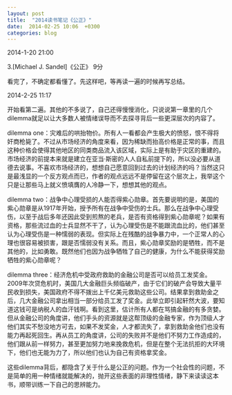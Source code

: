 ```yaml
---
layout: post
title:  "2014读书笔记《公正》"
date:  2014-02-25 10:06  +0300
categories: blog
---
```


2014-1-20 21:00

3.[Michael J. Sandel]《公正》  9分

看完了，不确定都看懂了。先这样吧，等再读一遍的时候再写总结。

2014-2-25 11:17

开始看第二遍。其他的不多说了，自己还得慢慢消化，只说说第一章里的几个dilemma就足以让大多数人被情绪误导而不去探寻背后一些更深层次的内容了。

dilemma one：灾难后的哄抬物价。所有人一看都会产生极大的愤怒，恨不得将奸商枪毙了。不过从市场经济的角度来看，因为稀缺而抬高价格是正常的事，而且这种价格会使得其他地区的同类商品流入该区域，实际上是有助于灾区的重建的。市场经济的前提本来就是建立在亚当·斯密的人人自私前提下的，所以没必要从道德去说事。不喜欢市场经济的，想想自己愿意回到过去的计划经济的吗？当然这只是最浅显的一个反方观点而已，作者的观点远远不是停留在这个层次上，我举这个只是让那些马上就义愤填膺的人冷静一下，想想其他的观点。

dilemma two：战争中心理受损的人能否得紫心勋章。首先要说明的是，美国的紫心勋章是从1917年开始，授予所有在战争中受伤的士兵。那么在战争中心理受伤，以至于战后多年还因此受到煎熬的老兵，是否有资格得到紫心勋章呢？如果有资格，那些流过血的士兵显然不干了，认为心理受伤是不能跟流血比的，他们甚至认为心理受伤是一种懦弱的表现。但实际上在残酷的战争暴力中，一个正常人的心理也很容易被损害，跟是否懦弱没有关系。而且，紫心勋章奖励的是牺牲，而不是其他的，比如勇敢。既然他们也因为战争牺牲了自己的健康，为什么不能获得奖励牺牲的紫心勋章呢？

dilemma three：经济危机中受政府救助的金融公司是否可以给员工发奖金。2009年次贷危机时，美国几大金融巨头频临破产，由于它们的破产会导致大量平民收到损失，美国政府不得不拨出上千亿美元救助这些公司。结果拿到救助金之后，几大金融公司拿出相当一部分给员工发了奖金。此举立即引起轩然大波，要知道这钱可是纳税人的血汗钱啊。看到这里，估计所有人都在骂搞金融的有多贪婪。但从金融公司的角度讲，他们手头的资源就是这帮顶级的金融专家，作为顶级人才他们其实不愁没地方可去，如果不发奖金，人才都流失了，拿到救助金他们也没有能力再起死回生。再从员工的角度讲，公司的失败并不是他们不努力工作造成的，他们跟从前一样努力，甚至更加努力地来挽救危机，但是在整个无法抗拒的大环境下，他们也无能为力了，所以他们也认为自己有资格拿奖金。

这些dilemma背后，都隐含了关于什么是公正的问题。作为一个社会性的问题，不是简单的用一种情绪就能解决的，抛开这些表面的非理性情绪，静下来读读这本书，顺带训练一下自己的思辨能力。






<!--end-->

